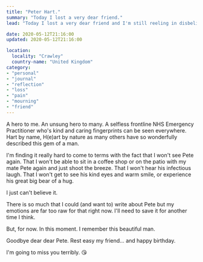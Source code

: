 ```yaml
---
title: "Peter Hart."
summary: "Today I lost a very dear friend."
lead: "Today I lost a very dear friend and I'm still reeling in disbelief. Pete's his name. Peter Hart."

date: 2020-05-12T21:16:00
updated: 2020-05-12T21:16:00

location:
  locality: "Crawley"
  country-name: "United Kingdom"
category:
- "personal"
- "journal"
- "reflection"
- "loss"
- "pain"
- "mourning"
- "friend"
---
```


A hero to me. An unsung hero to many. A selfless frontline NHS Emergency Practitioner who's kind and caring fingerprints can be seen everywhere. Hart by name, H(e)art by nature as many others have so wonderfully described this gem of a man.

I'm finding it really hard to come to terms with the fact that I won't see Pete again. That I won't be able to sit in a coffee shop or on the patio with my mate Pete again and just shoot the breeze. That I won't hear his infectious laugh. That I won't get to see his kind eyes and warm smile, or experience his great big bear of a hug.

I just can't believe it.

There is so much that I could (and want to) write about Pete but my emotions are far too raw for that right now. I'll need to save it for another time I think.

But, for now. In this moment. I remember this beautiful man.

Goodbye dear dear Pete. Rest easy my friend&hellip; and happy birthday.

I'm going to miss you terribly. 😘
